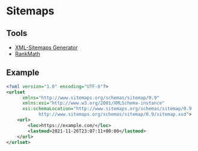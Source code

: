 # Sitemaps

## Tools

- [XML-Sitemaps Generator](https://xml-sitemaps.com)
- [RankMath](https://rankmath.com)

## Example

<!-- ```xml
<?xml version="1.0" encoding="utf-8"?>
<sitemapindex xmlns="http://www.sitemaps.org/schemas/sitemap/0.9">
  <sitemap>
    <loc>https://www.godaddy.com/sitemaps/cds</loc>
  </sitemap>
  <sitemap>
    <loc>https://www.godaddy.com/sitemaps/cms</loc>
  </sitemap>
</sitemapindex>
``` -->

```xml
<?xml version="1.0" encoding="UTF-8"?>
<urlset
      xmlns="http://www.sitemaps.org/schemas/sitemap/0.9"
      xmlns:xsi="http://www.w3.org/2001/XMLSchema-instance"
      xsi:schemaLocation="http://www.sitemaps.org/schemas/sitemap/0.9
            http://www.sitemaps.org/schemas/sitemap/0.9/sitemap.xsd">
    <url>
        <loc>https://example.com/</loc>
        <lastmod>2021-11-26T23:07:11+00:00</lastmod>
    </url>
</urlset>
```
